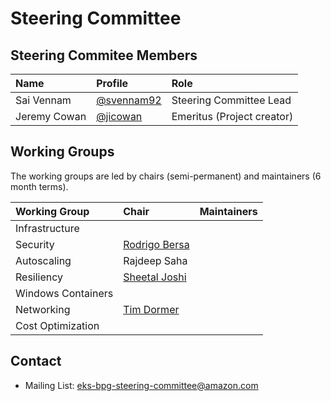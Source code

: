 # Steering Committee

## Steering Commitee Members

| Name          | Profile                                          | Role                                        |
| :------------ | :----------------------------------------------- | :------------------------------------------ |
| Sai Vennam    | [@svennam92](https://github.com/svennam92)       | Steering Committee Lead                     |
| Jeremy Cowan  | [@jicowan](https://github.com/jicowan)           | Emeritus (Project creator)                  |

## Working Groups
The working groups are led by chairs (semi-permanent) and maintainers (6 month terms).

| Working Group         | Chair                                                    | Maintainers                                          |
| :-------------------- | :------------------------------------------------------- | :--------------------------------------------------- |
| Infrastructure        |                                                          | |
| Security              | [Rodrigo Bersa](https://github.com/rodrigobersa)         | |
| Autoscaling           | Rajdeep Saha                                             | | [Robert Northard](https://github.com/robertnorthard)
| Resiliency            | [Sheetal Joshi](https://github.com/sheetaljoshi)         | |
| Windows Containers    |                                                          | |
| Networking            | [Tim Dormer](https://github.com/Tim-AWS)                 | | [Ikenna Izugbokwe](https://github.com/izugbokwe)
| Cost Optimization     |                                                          | |

## Contact

- Mailing List: <eks-bpg-steering-committee@amazon.com>
